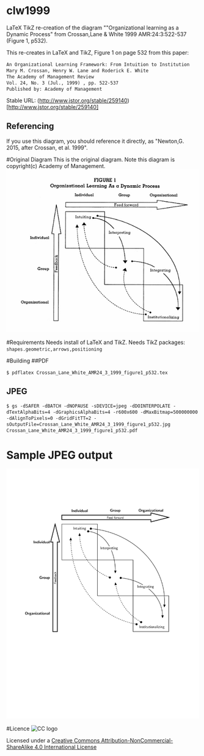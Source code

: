 # clw1999
LaTeX TikZ re-creation of the diagram ""Organizational learning as a Dynamic Process" from Crossan,Lane &amp; White 1999 AMR:24:3:522-537 (Figure 1, p532).

This re-creates in LaTeX and TikZ, Figure 1 on page 532 from this paper:
```
An Organizational Learning Framework: From Intuition to Institution
Mary M. Crossan, Henry W. Lane and Roderick E. White
The Academy of Management Review
Vol. 24, No. 3 (Jul., 1999) , pp. 522-537
Published by: Academy of Management
```
Stable URL: (http://www.jstor.org/stable/259140)[http://www.jstor.org/stable/259140]

## Referencing
If you use this diagram, you should reference it directly, as "Newton,G. 2015, after Crossan, et al. 1999".

#Original Diagram
This is the original diagram.
Note this diagram is copyright(c) Academy of Management.
![Original image. Copyrighted image](https://raw.githubusercontent.com/gnewton/clw1999/master/ORIGINAL_Crossan_Lane_White_AMR24_3_1999_figure1_p532.jpg)

#Requirements
Needs install of LaTeX and TikZ.
Needs TikZ packages: `shapes.geometric,arrows,positioning`

#Building
##PDF
```
$ pdflatex Crossan_Lane_White_AMR24_3_1999_figure1_p532.tex
```

## JPEG
```
$ gs -dSAFER -dBATCH -dNOPAUSE -sDEVICE=jpeg -dDOINTERPOLATE -dTextAlphaBits=4 -dGraphicsAlphaBits=4 -r600x600 -dMaxBitmap=500000000 -dAlignToPixels=0 -dGridFitTT=2 -sOutputFile=Crossan_Lane_White_AMR24_3_1999_figure1_p532.jpg Crossan_Lane_White_AMR24_3_1999_figure1_p532.pdf
```

# Sample JPEG output


![alt text](https://raw.githubusercontent.com/gnewton/clw1999/master/Crossan_Lane_White_AMR24_3_1999_figure1_p532.jpg)


#Licence
![CC logo](https://i.creativecommons.org/l/by-nc-sa/4.0/88x31.png)

Licensed under a [Creative Commons Attribution-NonCommercial-ShareAlike 4.0 International License](http://creativecommons.org/licenses/by-nc-sa/4.0/)


